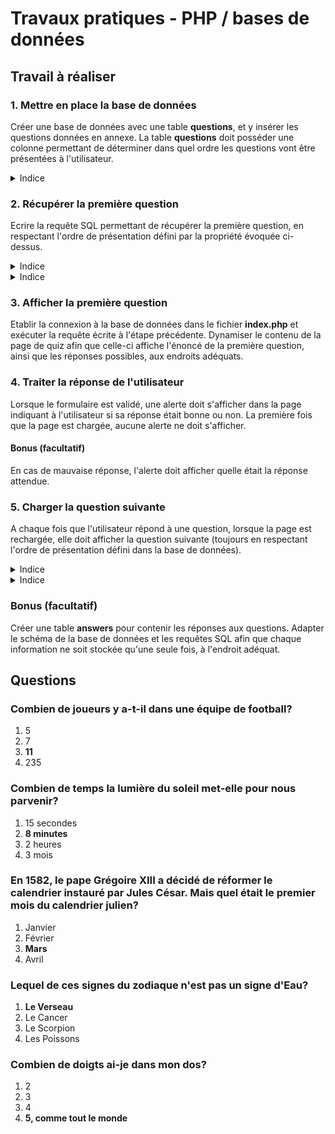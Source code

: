 # Travaux pratiques - PHP / bases de données

## Travail à réaliser

### 1. Mettre en place la base de données

Créer une base de données avec une table **questions**, et y insérer les questions données en annexe. La table **questions** doit posséder une colonne permettant de déterminer dans quel ordre les questions vont être présentées à l'utilisateur.

<details> 
  <summary>Indice</summary>
  `rank` INT UNSIGNED
</details>

### 2. Récupérer la première question

Ecrire la requête SQL permettant de récupérer la première question, en respectant l'ordre de présentation défini par la propriété évoquée ci-dessus.

<details> 
  <summary>Indice</summary>
  LIMIT 1
</details>

<details> 
  <summary>Indice</summary>
  ORDER BY `rank`
</details>

### 3. Afficher la première question

Etablir la connexion à la base de données dans le fichier **index.php** et exécuter la requête écrite à l'étape précédente. Dynamiser le contenu de la page de quiz afin que celle-ci affiche l'énoncé de la première question, ainsi que les réponses possibles, aux endroits adéquats.

### 4. Traiter la réponse de l'utilisateur

Lorsque le formulaire est validé, une alerte doit s'afficher dans la page indiquant à l'utilisateur si sa réponse était bonne ou non. La première fois que la page est chargée, aucune alerte ne doit s'afficher.

#### Bonus (facultatif)

En cas de mauvaise réponse, l'alerte doit afficher quelle était la réponse attendue.

### 5. Charger la question suivante

A chaque fois que l'utilisateur répond à une question, lorsque la page est rechargée, elle doit afficher la question suivante (toujours en respectant l'ordre de présentation défini dans la base de données).

<details>
  <summary>Indice</summary>
  Utiliser l'**input type="hidden"** ligne 44 pour garder le compte de la question actuelle
</details>

<details>
  <summary>Indice</summary>
  OFFSET 1
</details>

### Bonus (facultatif)

Créer une table **answers** pour contenir les réponses aux questions. Adapter le schéma de la base de données et les requêtes SQL afin que chaque information ne soit stockée qu'une seule fois, à l'endroit adéquat.

## Questions

### Combien de joueurs y a-t-il dans une équipe de football?

1. 5
2. 7
3. **11**
4. 235

### Combien de temps la lumière du soleil met-elle pour nous parvenir?

1. 15 secondes
2. **8 minutes**
3. 2 heures
4. 3 mois

### En 1582, le pape Grégoire XIII a décidé de réformer le calendrier instauré par Jules César. Mais quel était le premier mois du calendrier julien?

1. Janvier
2. Février
3. **Mars**
4. Avril

### Lequel de ces signes du zodiaque n'est pas un signe d'Eau?

1. **Le Verseau**
2. Le Cancer
3. Le Scorpion
4. Les Poissons

### Combien de doigts ai-je dans mon dos?

1. 2
2. 3
3. 4
4. **5, comme tout le monde**
